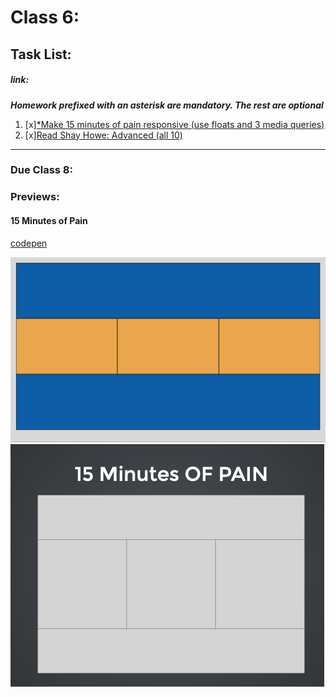 # Class 6: 
## Task List:
##### link: 
***Homework prefixed with an asterisk are mandatory. The rest are optional***
1. [x][*Make 15 minutes of pain responsive (use floats and 3 media queries)](https://communitytaught.org/img/resources/15-min-pain.png)
2. [x][Read Shay Howe: Advanced (all 10)](https://learn.shayhowe.com/advanced-html-css/)    

---
### Due Class 8:


### Previews:

#### 15 Minutes of Pain


[codepen](https://codepen.io/IROMEO/pen/NPqmoVp)

![attempt](./images/15_minutes_of_pain_attempt.png)
![reference](./images/15-min-pain.png)
